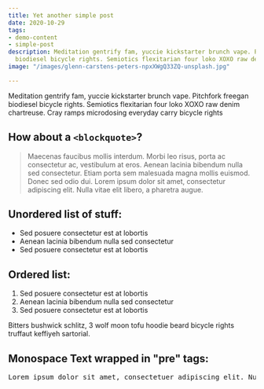 ```yaml
---
title: Yet another simple post
date: 2020-10-29
tags:
- demo-content
- simple-post
description: Meditation gentrify fam, yuccie kickstarter brunch vape. Pitchfork freegan
  biodiesel bicycle rights. Semiotics flexitarian four loko XOXO raw denim chartreuse.
image: "/images/glenn-carstens-peters-npxXWgQ33ZQ-unsplash.jpg"

---
```

Meditation gentrify fam, yuccie kickstarter brunch vape. Pitchfork freegan biodiesel bicycle rights. Semiotics flexitarian four loko XOXO raw denim chartreuse. Cray ramps microdosing everyday carry bicycle rights

## How about a `<blockquote>`?

> Maecenas faucibus mollis interdum. Morbi leo risus, porta ac consectetur ac, vestibulum at eros. Aenean lacinia bibendum nulla sed consectetur. Etiam porta sem malesuada magna mollis euismod. Donec sed odio dui. Lorem ipsum dolor sit amet, consectetur adipiscing elit. Nulla vitae elit libero, a pharetra augue.

## Unordered list of stuff:

* Sed posuere consectetur est at lobortis
* Aenean lacinia bibendum nulla sed consectetur
* Sed posuere consectetur est at lobortis

## Ordered list:

1. Sed posuere consectetur est at lobortis
2. Aenean lacinia bibendum nulla sed consectetur
3. Sed posuere consectetur est at lobortis

Bitters bushwick schlitz, 3 wolf moon tofu hoodie beard bicycle rights truffaut keffiyeh sartorial.

## Monospace Text wrapped in "pre" tags:

<pre>Lorem ipsum dolor sit amet, consectetuer adipiscing elit. Nullam dignissim convallis est. Quisque aliquam. Donec faucibus. Nunc iaculis suscipit dui. Nam sit amet sem. Aliquam libero nisi, imperdiet at, tincidunt nec, gravida vehicula, nisl.</pre>